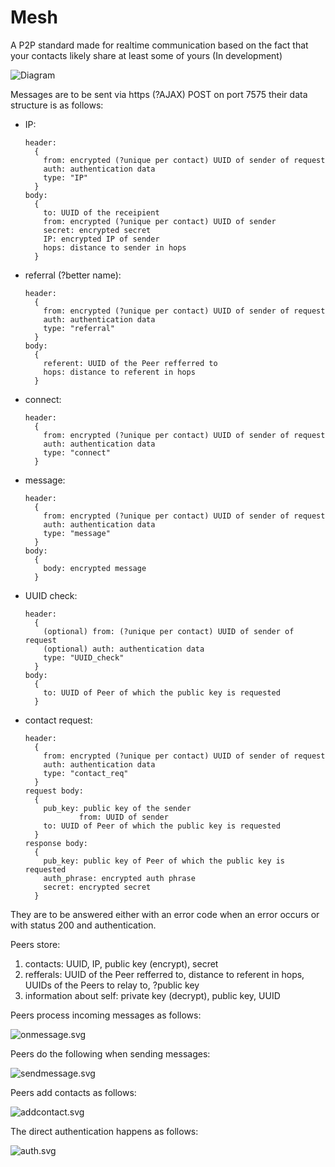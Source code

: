 # Mesh

A P2P standard made for realtime communication based on the fact that your contacts likely share at least some of yours (In development)

![Diagram](charts/main.svg)

Messages are to be sent via https (?AJAX) POST on port 7575 their data structure is as follows:
  * IP:
    ```
    header:
      {
        from: encrypted (?unique per contact) UUID of sender of request
        auth: authentication data
        type: "IP"
      }
    body:
      {
        to: UUID of the receipient
        from: encrypted (?unique per contact) UUID of sender
        secret: encrypted secret
        IP: encrypted IP of sender
        hops: distance to sender in hops
      }
    ```
  * referral (?better name):
    ```
    header:
      {
        from: encrypted (?unique per contact) UUID of sender of request
        auth: authentication data
        type: "referral"
      }
    body:
      {
        referent: UUID of the Peer refferred to
        hops: distance to referent in hops
      }
    ```
  * connect:
    ```
    header:
      {
        from: encrypted (?unique per contact) UUID of sender of request
        auth: authentication data
        type: "connect"
      }
    ```
  * message:
    ```
    header:
      {
        from: encrypted (?unique per contact) UUID of sender of request
        auth: authentication data
        type: "message"
      }
    body:
      {
        body: encrypted message
      }
    ```
  * UUID check:
    ```
    header:
      {
        (optional) from: (?unique per contact) UUID of sender of request
        (optional) auth: authentication data
        type: "UUID_check"
      }
    body:
      {
        to: UUID of Peer of which the public key is requested
      }
    ```
  * contact request:
    ```
    header:
      {
        from: encrypted (?unique per contact) UUID of sender of request
        auth: authentication data
        type: "contact_req"
      }
    request body:
      {
      	pub_key: public key of the sender
				from: UUID of sender
      	to: UUID of Peer of which the public key is requested
      }
    response body:
      {
      	pub_key: public key of Peer of which the public key is requested
      	auth_phrase: encrypted auth phrase
      	secret: encrypted secret
      } 
    ```
They are to be answered either with an error code when an error occurs or with status 200 and authentication.

Peers store:
  1. contacts: UUID, IP, public key (encrypt), secret
  2. refferals: UUID of the Peer refferred to, distance to referent in hops, UUIDs of the Peers to relay to, ?public key
  3. information about self: private key (decrypt), public key, UUID

Peers process incoming messages as follows:

![onmessage.svg](charts/onmessage.svg)

Peers do the following when sending messages:

![sendmessage.svg](charts/sendmessage.svg)

Peers add contacts as follows:

![addcontact.svg](charts/addcontact.svg)

The direct authentication happens as follows:

![auth.svg](charts/auth.svg)
